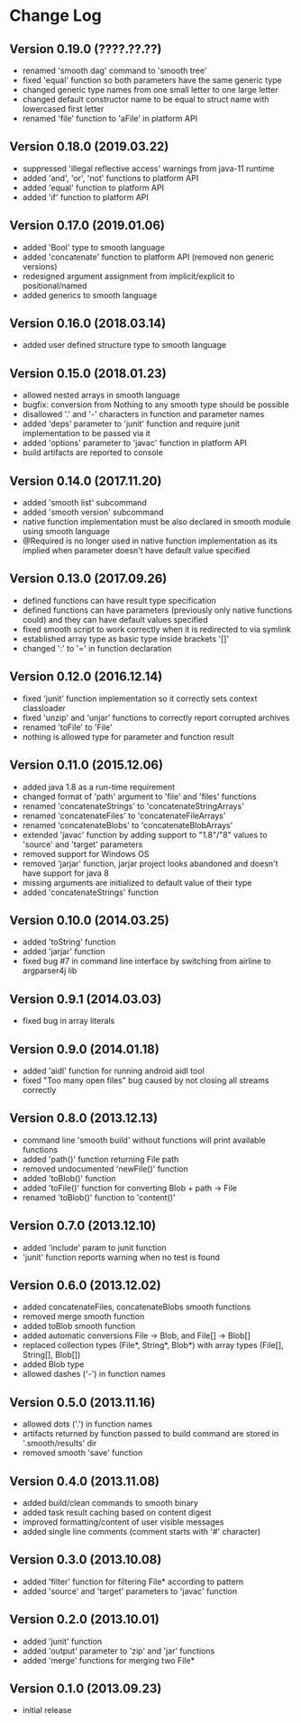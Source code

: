 Change Log
==========

Version 0.19.0 (????.??.??)
---------------------------

 * renamed 'smooth dag' command to 'smooth tree'
 * fixed 'equal' function so both parameters have the same generic type 
 * changed generic type names from one small letter to one large letter
 * changed default constructor name to be equal to struct name with lowercased first letter
 * renamed 'file' function to 'aFile' in platform API

Version 0.18.0 (2019.03.22)
---------------------------

 * suppressed 'illegal reflective access' warnings from java-11 runtime
 * added 'and', 'or', 'not' functions to platform API
 * added 'equal' function to platform API
 * added 'if' function to platform API

Version 0.17.0 (2019.01.06)
---------------------------

 * added 'Bool' type to smooth language
 * added 'concatenate' function to platform API (removed non generic versions)
 * redesigned argument assignment from implicit/explicit to positional/named
 * added generics to smooth language

Version 0.16.0 (2018.03.14)
---------------------------

 * added user defined structure type to smooth language

Version 0.15.0 (2018.01.23)
---------------------------

 * allowed nested arrays in smooth language
 * bugfix: conversion from Nothing to any smooth type should be possible
 * disallowed '.' and '-' characters in function and parameter names
 * added 'deps' parameter to 'junit' function and require junit implementation to be passed via it
 * added 'options' parameter to 'javac' function in platform API
 * build artifacts are reported to console

Version 0.14.0 (2017.11.20)
---------------------------

 * added 'smooth list' subcommand
 * added 'smooth version' subcommand
 * native function implementation must be also declared in smooth module using smooth language
 * @Required is no longer used in native function implementation as its implied when parameter doesn't have default value specified

Version 0.13.0 (2017.09.26)
---------------------------

 * defined functions can have result type specification
 * defined functions can have parameters (previously only native functions could) and they can have default values specified
 * fixed smooth script to work correctly when it is redirected to via symlink
 * established array type as basic type inside brackets '[]'
 * changed ':' to '=' in function declaration

Version 0.12.0 (2016.12.14)
---------------------------

 * fixed 'junit' function implementation so it correctly sets context classloader
 * fixed 'unzip' and 'unjar' functions to correctly report corrupted archives
 * renamed 'toFile' to 'File'
 * nothing is allowed type for parameter and function result

Version 0.11.0 (2015.12.06)
---------------------------

 * added java 1.8 as a run-time requirement
 * changed format of 'path' argument to 'file' and 'files' functions
 * renamed 'concatenateStrings' to 'concatenateStringArrays'
 * renamed 'concatenateFiles' to 'concatenateFileArrays'
 * renamed 'concatenateBlobs' to 'concatenateBlobArrays'
 * extended 'javac' function by adding support to "1.8"/"8" values to 'source' and 'target' parameters
 * removed support for Windows OS
 * removed 'jarjar' function, jarjar project looks abandoned and doesn't have support for java 8
 * missing arguments are initialized to default value of their type
 * added 'concatenateStrings' function

Version 0.10.0 (2014.03.25)
---------------------------

 * added 'toString' function
 * added 'jarjar' function
 * fixed bug #7 in command line interface by switching from airline to argparser4j lib

Version 0.9.1 (2014.03.03)
--------------------------

 * fixed bug in array literals

Version 0.9.0 (2014.01.18)
--------------------------

 * added 'aidl' function for running android aidl tool
 * fixed "Too many open files" bug caused by not closing all streams correctly

Version 0.8.0 (2013.12.13)
--------------------------

 * command line 'smooth build' without functions will print available functions
 * added 'path()' function returning File path
 * removed undocumented 'newFile()' function
 * added 'toBlob()' function
 * added 'toFile()' function for converting Blob + path -> File
 * renamed 'toBlob()' function to 'content()'

Version 0.7.0 (2013.12.10)
--------------------------

 * added 'include' param to junit function
 * 'junit' function reports warning when no test is found

Version 0.6.0 (2013.12.02)
--------------------------

 * added concatenateFiles, concatenateBlobs smooth functions
 * removed merge smooth function
 * added toBlob smooth function
 * added automatic conversions File -> Blob, and File[] -> Blob[]
 * replaced collection types (File*, String*, Blob*) with array types (File[], String[], Blob[])
 * added Blob type
 * allowed dashes ('-') in function names

Version 0.5.0 (2013.11.16)
--------------------------

 * allowed dots ('.') in function names
 * artifacts returned by function passed to build command are stored in '.smooth/results' dir
 * removed smooth 'save' function

Version 0.4.0 (2013.11.08)
--------------------------

 * added build/clean commands to smooth binary
 * added task result caching based on content digest
 * improved formatting/content of user visible messages
 * added single line comments (comment starts with '#' character)

Version 0.3.0 (2013.10.08)
--------------------------

 * added 'filter' function for filtering File* according to pattern
 * added 'source' and 'target' parameters to 'javac' function

Version 0.2.0 (2013.10.01)
--------------------------

 * added 'junit' function
 * added 'output' parameter to 'zip' and 'jar' functions
 * added 'merge' functions for merging two File*

Version 0.1.0 (2013.09.23)
--------------------------

 * initial release

